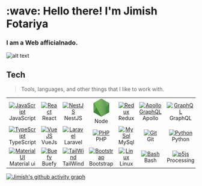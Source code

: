 <h1 id="jimishf-title">:wave: Hello there! I'm Jimish Fotariya</h1>
<h3>I am a Web afficialnado.</h3>

![alt text](https://github-readme-stats.vercel.app/api?username=jimishf&show_icons=true&theme=react&count_private=true&include_all_commits=true)

<h2 id="jimishf-tech">Tech</h2>

> Tools, languages, and other things that I like to work with.

<table align="center">
  <tr>
    <td align="center">
      <a href="#jimishf-tech">
        <img src="https://upload.wikimedia.org/wikipedia/commons/thumb/9/99/Unofficial_JavaScript_logo_2.svg/1024px-Unofficial_JavaScript_logo_2.svg.png" width="48" height="48" alt="JavaScript" />
      </a>
      <br>JavaScript
    </td>
    <td align="center">
      <a href="#jimishf-tech">
        <img src="https://brandlogos.net/wp-content/uploads/2020/09/react-logo.png" width="48" height="48" alt="React" />
      </a>
      <br>React
    </td>
    <td align="center">
      <a href="#jimishf-tech">
        <img src="https://d33wubrfki0l68.cloudfront.net/e937e774cbbe23635999615ad5d7732decad182a/26072/logo-small.ede75a6b.svg" width="48" height="48" alt="NestJS" />
      </a>
      <br>NestJS
    </td>
    <td align="center">
      <a href="#jimishf-tech">
        <img src="https://raw.githubusercontent.com/github/explore/80688e429a7d4ef2fca1e82350fe8e3517d3494d/topics/nodejs/nodejs.png" width="48" height="48" alt="Node JS" />
      </a>
      <br>Node
    </td>
     <td align="center"> 
      <a href="#jimishf-tech" >
        <img src="https://cdn.worldvectorlogo.com/logos/redux.svg" width="48" height="48" alt="Redux" />
      </a>
      <br>Redux
    </td>
    <td align="center">
      <a href="#jimishf-tech" >
        <img src="https://logowiki.net/uploads/logo/a/apollo-graphql-compact.svg" width="48" height="48" alt="Apollo GraphQL" />
      </a>
      <br>Apollo
    </td>
    <td align="center">
      <a href="#jimishf-tech" >
        <img src="https://upload.wikimedia.org/wikipedia/commons/thumb/1/17/GraphQL_Logo.svg/2048px-GraphQL_Logo.svg.png" width="48" height="48" alt="GraphQL" />
      </a>
      <br>GraphQL
    </td>
    <td align="center"> 
      <a href="#jimishf-tech" >
        <img src="https://www.docker.com/sites/default/files/d8/2019-07/Moby-logo.png" width="48" height="48" style="object-fit: contain" alt="Docker" style="object-fit: contain" />
      </a>
      <br>Docker
    </td>
    <td align="center"> 
      <a href="#jimishf-tech" >
        <img src="https://www.nginx.com/wp-content/uploads/2020/05/NGINX-product-icon.svg" alt="Nginx"  width="48" height="48" />
      </a>
      <br>Nginx
    </td>
  </tr>

  <tr>
    <td align="center">
      <a href="#jimishf-tech">
        <img src="https://upload.wikimedia.org/wikipedia/commons/thumb/4/4c/Typescript_logo_2020.svg/1200px-Typescript_logo_2020.svg.png" width="48" height="48" alt="TypeScript" />
      </a>
      <br>TypeScript
    </td>
    <td align="center" >
      <a href="#jimishf-tech">
        <img src="https://upload.wikimedia.org/wikipedia/commons/9/95/Vue.js_Logo_2.svg" width="48" height="48" alt="VueJS" />
      </a>
      <br>VueJs
    </td>
    <td align="center" >
      <a href="#jimishf-tech">
        <img src="https://upload.wikimedia.org/wikipedia/commons/9/9a/Laravel.svg" width="48" height="48" alt="Laravel" />
      </a>
      <br>Laravel
    </td>
    <td align="center">
      <a href="#jimishf-tech" >
        <img src="https://i.ibb.co/LzmYpDX/146-1466902-php-logo-png-transparent-php-logo-png-png-removebg-preview.png" width="48" height="48" alt="PHP" />
      </a>
      <br>PHP
    </td>
    <td align="center">
      <a href="#jimishf-tech">
        <img src="https://upload.wikimedia.org/wikipedia/en/d/dd/MySQL_logo.svg" width="48" height="48" alt="MySql" />
      </a>
      <br>MySql
    </td>
    <td align="center">
      <a href="#jimishf-tech" >
        <img src="https://upload.wikimedia.org/wikipedia/commons/thumb/3/3f/Git_icon.svg/1200px-Git_icon.svg.png" width="48" height="48" alt="Git" />
      </a>
      <br>Git
    </td>
    <td align="center">
      <a href="#jimishf-tech">
        <img src="https://upload.wikimedia.org/wikipedia/commons/thumb/c/c3/Python-logo-notext.svg/1200px-Python-logo-notext.svg.png" width="48" height="48" alt="Python" />
      </a>
      <br>Python
    </td>
    <td align="center">
      <a href="#jimishf-tech">
        <img src="https://iconape.com/wp-content/png_logo_vector/cib-flask.png" width="48" height="48" alt="Flask" />
      </a>
      <br>Flask
    </td>
     <td align="center"> 
      <a href="#jimishf-tech" >
        <img src="https://i.ibb.co/QXHcMvM/58481021cef1014c0b5e494b.png" width="48" height="48" alt="Mongo DB" />
      </a>
      <br>MongoDB
    </td>
  </tr>
   <tr>
    <td align="center">
      <a href="#jimishf-tech">
        <img src="https://media.zeemly.com/zeemly/product/material-ui.png" width="48" height="48" alt="Material UI" />
      </a>
      <br>Material ui
    </td>
    <td align="center">
      <a href="#jimishf-tech">
        <img src="https://buefy.org/static/img/buefy.1d65c18.png" width="48" height="48" style="object-fit: contain" alt="Buefy" />
      </a>
      <br>Buefy
    </td>
    <td align="center">
      <a href="#jimishf-tech">
        <img src="https://www.vectorlogo.zone/logos/tailwindcss/tailwindcss-icon.svg" width="48" height="48" alt="TailWind" />
      </a>
      <br>TailWind
    </td>
    <td align="center">
      <a href="#jimishf-tech">
        <img src="https://cdn.worldvectorlogo.com/logos/bootstrap-4.svg" width="48" height="48" alt="Bootstrap" />
      </a>
      <br>Bootstrap
    </td>
    <td align="center">
      <a href="#jimishf-tech" >
        <img src="https://camo.githubusercontent.com/d7574156c7a1844d3c2907bae0e76254cca759290c08e08a6ef2bd7543c8c0ca/68747470733a2f2f692e6962622e636f2f737331374b47302f63376238313133323437666563643833626439623565643562643366333464352d72656d6f766562672d707265766965772e706e67" width="48" height="48" alt="Linux" />
      </a>
      <br>Linux
    </td>    
    <td align="center">
      <a href="#jimishf-tech">
        <img src="https://bashlogo.com/img/symbol/png/full_colored_dark.png" width="48" height="48" alt="Bash" />
      </a>
      <br>Bash
    </td>
    <td align="center">
      <a href="#jimishf-tech">
        <img src="https://p5js.org/assets/img/p5js.svg" width="45" height="45" style="object-fit: contain" alt="p5js" />
      </a>
      <br>Processing
    </td>
    <td align="center">
      <a href="#jimishf-tech">
        <img src="https://4.bp.blogspot.com/-rtNRVM3aIvI/XJX_U07Z-II/AAAAAAAAJXY/YpdOo490FTgdKOxM4qDG-2-EzcNFAWkKACK4BGAYYCw/s1600/logo%2Bfirebase%2Bicon.png" width="48" height="48" alt="Firebase" />
      </a>
      <br>Firebase
    </td>
    <td align="center"> 
      <a href="#jimishf-tech" >
        <img src="https://upload.wikimedia.org/wikipedia/commons/9/93/Amazon_Web_Services_Logo.svg" width="48" height="48" alt="AWS" />
      </a>
      <br>AWS
    </td>
  </tr>

</table>


[linkedin]: https://www.linkedin.com/in/JimishFotariya "LinkedIn"

[twitter]: https://twitter.com/JimishFotariya "Twitter"

[stackoverflow]: https://stackoverflow.com/users/3599251/jimish-fotariya/ "StackOverflow"



[![Jimish's github activity graph](https://activity-graph.herokuapp.com/graph?username=jimishf&theme=react-dark)](https://github.com/jimishf)



